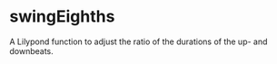 swingEighths
============

A Lilypond function to adjust the ratio of the durations of the up- and downbeats.
